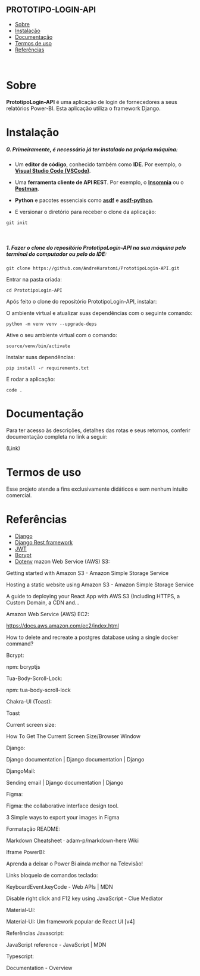 ## PROTOTIPO-LOGIN-API

- [Sobre](#sobre)
- [Instalação](#instalação)
- [Documentação](#documentação)
- [Termos de uso](#termos-de-uso)
- [Referências](#referências)

<br>

# Sobre

<b>PrototipoLogin-API</b> é uma aplicação de login de fornecedores a seus relatórios Power-BI. Esta aplicação utiliza o framework Django.
<br>

# Instalação

<h5>0. Primeiramente, é necessário já ter instalado na própria máquina:</h5>

- Um <b>editor de código</b>, conhecido também como <b>IDE</b>. Por exemplo, o <b>[Visual Studio Code (VSCode)](https://code.visualstudio.com/)</b>.

- Uma <b>ferramenta cliente de API REST</b>. Por exemplo, o <b>[Insomnia](https://insomnia.rest/download)</b> ou o <b>[Postman](https://www.postman.com/product/rest-client/)</b>.

- <b>Python</b> e pacotes essenciais como <b>[asdf](https://asdf-vm.com/guide/getting-started.html)</b> e <b>[asdf-python](https://github.com/danhper/asdf-python)</b>.

- <p> E versionar o diretório para receber o clone da aplicação:</p>

```
git init
```

<br>
<h5>1. Fazer o clone do reposítório <span>PrototipoLogin-API</span> na sua máquina pelo terminal do computador ou pelo do IDE:</h5>

```
git clone https://github.com/AndreKuratomi/PrototipoLogin-API.git
```

<p>Entrar na pasta criada:</p>

```
cd PrototipoLogin-API
```

Após feito o clone do repositório PrototipoLogin-API, instalar:

O ambiente virtual e atualizar suas dependências com o seguinte comando:

```
python -m venv venv --upgrade-deps
```

Ative o seu ambiente virtual com o comando:

```
source/venv/bin/activate
```

Instalar suas dependências:

```
pip install -r requirements.txt
```

E rodar a aplicação:

```
code .
```

# Documentação

Para ter acesso às descrições, detalhes das rotas e seus retornos, conferir documentação completa no link a seguir:

(Link)

# Termos de uso

Esse projeto atende a fins exclusivamente didáticos e sem nenhum intuito comercial.

# Referências

- [Django](https://www.djangoproject.com/)
- [Django Rest framework](https://www.django-rest-framework.org/#)
- [JWT](https://github.com/auth0/node-jsonwebtoken)
- [Bcrypt](https://github.com/kelektiv/node.bcrypt.js)
- [Dotenv](https://www.npmjs.com/package/dotenv)
mazon Web Service (AWS) S3:

Getting started with Amazon S3 - Amazon Simple Storage Service 

Hosting a static website using Amazon S3 - Amazon Simple Storage Service 

A guide to deploying your React App with AWS S3 (Including HTTPS, a Custom Domain, a CDN and… 

Amazon Web Service (AWS) EC2:

https://docs.aws.amazon.com/ec2/index.html

How to delete and recreate a postgres database using a single docker command? 

Bcrypt:

npm: bcryptjs 

Tua-Body-Scroll-Lock:

 npm: tua-body-scroll-lock 

Chakra-UI (Toast):

Toast 

Current screen size:

How To Get The Current Screen Size/Browser Window 

Django:

Django documentation | Django documentation | Django 

DjangoMail:

Sending email | Django documentation | Django 

Figma:

Figma: the collaborative interface design tool. 

3 Simple ways to export your images in Figma 

Formatação README:

Markdown Cheatsheet · adam-p/markdown-here Wiki 

Iframe PowerBI:

Aprenda a deixar o Power Bi ainda melhor na Televisão! 

Links bloqueio de comandos teclado:

KeyboardEvent.keyCode - Web APIs | MDN 

Disable right click and F12 key using JavaScript - Clue Mediator 

Material-UI:

Material-UI: Um framework popular de React UI [v4] 

Referências Javascript:

JavaScript reference - JavaScript | MDN 

Typescript:

Documentation - Overview 

 
